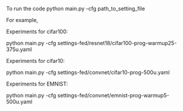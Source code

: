 To run the code python main.py -cfg path_to_setting_file

For example,

Experiments for cifar100:

python main.py -cfg settings-fed/resnet18/cifar100-prog-warmup25-375u.yaml

Experiments for cifar10:

python main.py -cfg settings-fed/convnet/cifar10-prog-500u.yaml

Experiments for EMNIST:

python main.py -cfg settings-fed/convnet/emnist-prog-warmup5-500u.yaml
